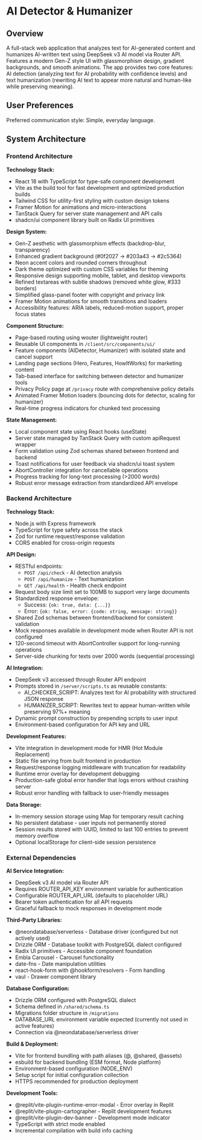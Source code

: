 # AI Detector & Humanizer

## Overview

A full-stack web application that analyzes text for AI-generated content and humanizes AI-written text using DeepSeek v3 AI model via Router API. Features a modern Gen-Z style UI with glassmorphism design, gradient backgrounds, and smooth animations. The app provides two core features: AI detection (analyzing text for AI probability with confidence levels) and text humanization (rewriting AI text to appear more natural and human-like while preserving meaning).

## User Preferences

Preferred communication style: Simple, everyday language.

## System Architecture

### Frontend Architecture

**Technology Stack:**
- React 18 with TypeScript for type-safe component development
- Vite as the build tool for fast development and optimized production builds
- Tailwind CSS for utility-first styling with custom design tokens
- Framer Motion for animations and micro-interactions
- TanStack Query for server state management and API calls
- shadcn/ui component library built on Radix UI primitives

**Design System:**
- Gen-Z aesthetic with glassmorphism effects (backdrop-blur, transparency)
- Enhanced gradient background (#0f2027 → #203a43 → #2c5364)
- Neon accent colors and rounded corners throughout
- Dark theme optimized with custom CSS variables for theming
- Responsive design supporting mobile, tablet, and desktop viewports
- Refined textareas with subtle shadows (removed white glow, #333 borders)
- Simplified glass-panel footer with copyright and privacy link
- Framer Motion animations for smooth transitions and loaders
- Accessibility features: ARIA labels, reduced-motion support, proper focus states

**Component Structure:**
- Page-based routing using wouter (lightweight router)
- Reusable UI components in `/client/src/components/ui/`
- Feature components (AIDetector, Humanizer) with isolated state and cancel support
- Landing page sections (Hero, Features, HowItWorks) for marketing content
- Tab-based interface for switching between detector and humanizer tools
- Privacy Policy page at `/privacy` route with comprehensive policy details
- Animated Framer Motion loaders (bouncing dots for detector, scaling for humanizer)
- Real-time progress indicators for chunked text processing

**State Management:**
- Local component state using React hooks (useState)
- Server state managed by TanStack Query with custom apiRequest wrapper
- Form validation using Zod schemas shared between frontend and backend
- Toast notifications for user feedback via shadcn/ui toast system
- AbortController integration for cancellable operations
- Progress tracking for long-text processing (>2000 words)
- Robust error message extraction from standardized API envelope

### Backend Architecture

**Technology Stack:**
- Node.js with Express framework
- TypeScript for type safety across the stack
- Zod for runtime request/response validation
- CORS enabled for cross-origin requests

**API Design:**
- RESTful endpoints:
  - `POST /api/check` - AI detection analysis
  - `POST /api/humanize` - Text humanization
  - `GET /api/health` - Health check endpoint
- Request body size limit set to 100MB to support very large documents
- Standardized response envelope:
  - Success: `{ok: true, data: {...}}`
  - Error: `{ok: false, error: {code: string, message: string}}`
- Shared Zod schemas between frontend/backend for consistent validation
- Mock responses available in development mode when Router API is not configured
- 120-second timeout with AbortController support for long-running operations
- Server-side chunking for texts over 2000 words (sequential processing)

**AI Integration:**
- DeepSeek v3 accessed through Router API endpoint
- Prompts stored in `/server/scripts.ts` as reusable constants:
  - AI_CHECKER_SCRIPT: Analyzes text for AI probability with structured JSON response
  - HUMANIZER_SCRIPT: Rewrites text to appear human-written while preserving 97%+ meaning
- Dynamic prompt construction by prepending scripts to user input
- Environment-based configuration for API key and URL

**Development Features:**
- Vite integration in development mode for HMR (Hot Module Replacement)
- Static file serving from built frontend in production
- Request/response logging middleware with truncation for readability
- Runtime error overlay for development debugging
- Production-safe global error handler that logs errors without crashing server
- Robust error handling with fallback to user-friendly messages

**Data Storage:**
- In-memory session storage using Map for temporary result caching
- No persistent database - user inputs not permanently stored
- Session results stored with UUID, limited to last 100 entries to prevent memory overflow
- Optional localStorage for client-side session persistence

### External Dependencies

**AI Service Integration:**
- DeepSeek v3 AI model via Router API
- Requires ROUTER_API_KEY environment variable for authentication
- Configurable ROUTER_API_URL (defaults to placeholder URL)
- Bearer token authentication for all API requests
- Graceful fallback to mock responses in development mode

**Third-Party Libraries:**
- @neondatabase/serverless - Database driver (configured but not actively used)
- Drizzle ORM - Database toolkit with PostgreSQL dialect configured
- Radix UI primitives - Accessible component foundation
- Embla Carousel - Carousel functionality
- date-fns - Date manipulation utilities
- react-hook-form with @hookform/resolvers - Form handling
- vaul - Drawer component library

**Database Configuration:**
- Drizzle ORM configured with PostgreSQL dialect
- Schema defined in `/shared/schema.ts`
- Migrations folder structure in `/migrations`
- DATABASE_URL environment variable expected (currently not used in active features)
- Connection via @neondatabase/serverless driver

**Build & Deployment:**
- Vite for frontend bundling with path aliases (@, @shared, @assets)
- esbuild for backend bundling (ESM format, Node platform)
- Environment-based configuration (NODE_ENV)
- Setup script for initial configuration collection
- HTTPS recommended for production deployment

**Development Tools:**
- @replit/vite-plugin-runtime-error-modal - Error overlay in Replit
- @replit/vite-plugin-cartographer - Replit development features
- @replit/vite-plugin-dev-banner - Development mode indicator
- TypeScript with strict mode enabled
- Incremental compilation with build info caching